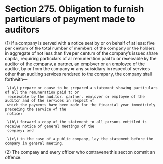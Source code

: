 # Section 275. Obligation to furnish particulars of payment made to auditors

\(1\) If a company is served with a notice sent by or on behalf of at least five per centum of the total number of members of the company or the holders in aggregate of not less than five per centum of the company’s issued share capital, requiring particulars of all remuneration paid to or receivable by the auditor of the company, a partner, an employer or an employee of the auditor, by or from the company or any subsidiary in respect of services other than auditing services rendered to the company, the company shall forthwith—

     \(a\) prepare or cause to be prepared a statement showing particulars of all the remuneration paid to or  
     receivable by the auditor, partner, employer or employee of the auditor and of the services in respect of  
     which the payments have been made for the financial year immediately preceding the service of the  
     notice;

     \(b\) forward a copy of the statement to all persons entitled to receive notice of general meetings of the  
     company; and

     \(c\) in the case of a public company, lay the statement before the company in general meeting.

\(2\) The company and every officer who contravene this section commit an offence.

